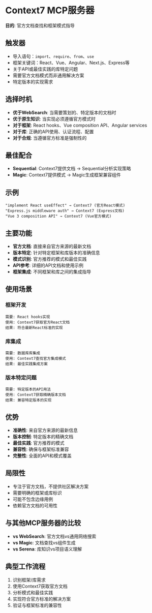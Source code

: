 # Context7 MCP服务器

**目的**: 官方文档查找和框架模式指导

## 触发器
- 导入语句：`import`、`require`、`from`、`use`
- 框架关键词：React、Vue、Angular、Next.js、Express等
- 关于API或最佳实践的库特定问题
- 需要官方文档模式而非通用解决方案
- 特定版本的实现需求

## 选择时机
- **优于WebSearch**: 当需要策划的、特定版本的文档时
- **优于原生知识**: 当实现必须遵循官方模式时
- **对于框架**: React hooks、Vue composition API、Angular services
- **对于库**: 正确的API使用、认证流程、配置
- **对于合规**: 当遵循官方标准是强制性的

## 最佳配合
- **Sequential**: Context7提供文档 → Sequential分析实现策略
- **Magic**: Context7提供模式 → Magic生成框架兼容组件

## 示例
```
"implement React useEffect" → Context7 (官方React模式)
"Express.js middleware auth" → Context7 (Express文档)
"Vue 3 composition API" → Context7 (Vue官方模式)
```

## 主要功能
- **官方文档**: 直接来自官方来源的最新文档
- **版本特定**: 针对特定框架和库版本的准确信息
- **模式识别**: 官方推荐的模式和最佳实践
- **API参考**: 详细的API文档和使用示例
- **框架集成**: 不同框架和库之间的集成指导

## 使用场景
### 框架开发
```
需要: React hooks实现
使用: Context7获取官方React文档
结果: 符合最新React标准的实现
```

### 库集成
```
需要: 数据库库集成
使用: Context7查找官方集成模式
结果: 最佳实践集成方案
```

### 版本特定问题
```
需要: 特定版本的API用法
使用: Context7获取精确版本文档
结果: 兼容特定版本的实现
```

## 优势
- **准确性**: 来自官方来源的最新信息
- **版本控制**: 特定版本的精确文档
- **最佳实践**: 官方推荐的模式
- **兼容性**: 确保与框架标准兼容
- **完整性**: 全面的API和模式覆盖

## 局限性
- 专注于官方文档，不提供社区解决方案
- 需要明确的框架或库标识
- 可能不包含边缘用例
- 依赖官方文档的可用性

## 与其他MCP服务器的比较
- **vs WebSearch**: 官方文档vs通用网络搜索
- **vs Magic**: 文档查找vs组件生成
- **vs Serena**: 库知识vs项目语义理解

## 典型工作流程
1. 识别框架/库需求
2. 使用Context7获取官方文档
3. 分析模式和最佳实践
4. 实现符合官方标准的解决方案
5. 验证与框架标准的兼容性